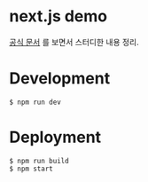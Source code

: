 # next.js demo

[공식 문서](https://nextjs.org/docs/getting-started/installation) 를 보면서 스터디한 내용 정리.

# Development

```shell
$ npm run dev
```

# Deployment

```shell
$ npm run build
$ npm start
```